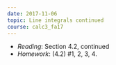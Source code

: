 ```yaml
---
date: 2017-11-06
topic: Line integrals continued
course: calc3_fa17
---
```


- *Reading*: Section 4.2, continued
- *Homework*: (4.2) #1, 2, 3, 4.
